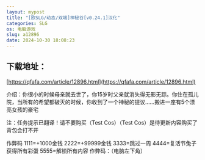 ```yaml
---
layout: mypost
title: "[欧SLG/动态/双端]神秘谷[v0.24.1]汉化"
categories: SLG
os: 电脑游戏
slug: a12896
date: 2024-10-30 18:08:23
---
```


## 下载地址：

[https://qfafa.com/article/12896.html](https://qfafa.com/article/12896.html)

介绍：你很小的时候母亲就去世了，你15岁时父亲就消失得无影无踪。你住在孤儿院，当所有的希望都破灭的时候，你收到了一个神秘的提议……搬进一座有5个漂亮女孩的豪宅

注：任务提示已翻译！请不要购买（Test Cos）（Test Cos）是待更新内容购买了背包会打不开

作弊码
1111=+1000金钱
2222=+99999金钱
3333=跳过一周
4444=复活节兔子获得所有彩蛋
5555=解锁所有内容
作弊码：（电脑左下角）